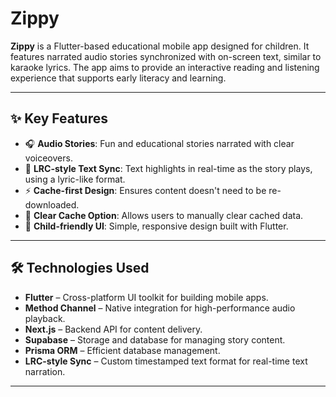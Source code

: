 # Zippy

**Zippy** is a Flutter-based educational mobile app designed for children. It features narrated audio stories synchronized with on-screen text, similar to karaoke lyrics. The app aims to provide an interactive reading and listening experience that supports early literacy and learning.

---

## ✨ Key Features

- 🎧 **Audio Stories**: Fun and educational stories narrated with clear voiceovers.
- 📝 **LRC-style Text Sync**: Text highlights in real-time as the story plays, using a lyric-like format.
- ⚡ **Cache-first Design**: Ensures content doesn't need to be re-downloaded.
- 🧹 **Clear Cache Option**: Allows users to manually clear cached data.
- 🎨 **Child-friendly UI**: Simple, responsive design built with Flutter.

---

## 🛠️ Technologies Used

- **Flutter** – Cross-platform UI toolkit for building mobile apps.
- **Method Channel** – Native integration for high-performance audio playback.
- **Next.js** – Backend API for content delivery.
- **Supabase** – Storage and database for managing story content.
- **Prisma ORM** – Efficient database management.
- **LRC-style Sync** – Custom timestamped text format for real-time text narration.

---

